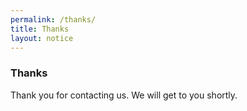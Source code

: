 ```yaml
---
permalink: /thanks/
title: Thanks
layout: notice
---
```

### Thanks

Thank you for contacting us. We will get to you shortly.